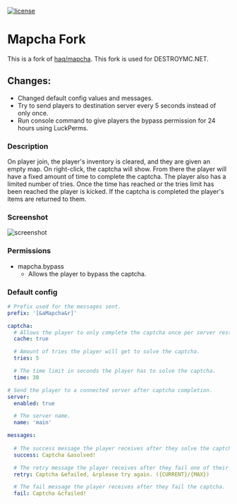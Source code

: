 [![license](https://img.shields.io/github/license/mashape/apistatus.svg) ](LICENSE)

# Mapcha Fork
This is a fork of [haq/mapcha](https://github.com/haq/mapcha). This fork is used for DESTROYMC.NET.

## Changes:
- Changed default config values and messages.
- Try to send players to destination server every 5 seconds instead of only once.
- Run console command to give players the bypass permission for 24 hours using LuckPerms.

### Description
On player join, the player's inventory is cleared, and they are given an empty map. On right-click, the captcha will show. From there the player will have a fixed amount of time to complete the captcha. The player also has a limited number of tries. Once the time has reached or the tries limit has been reached the player is kicked. If the captcha is completed the player's items are returned to them.

### Screenshot
![screenshot](https://i.imgur.com/2gK9mEV.png)

### Permissions
* mapcha.bypass
    * Allows the player to bypass the captcha.

### Default config
```yaml
# Prefix used for the messages sent.
prefix: '[&aMapcha&r]'

captcha:
  # Allows the player to only complete the captcha once per server restart.
  cache: true

  # Amount of tries the player will get to solve the captcha.
  tries: 5

  # The time limit in seconds the player has to solve the captcha.
  time: 30

# Send the player to a connected server after captcha completion.
server:
  enabled: true

  # The server name.
  name: 'main'

messages:
  
  # The success message the player receives after they solve the captcha.
  success: Captcha &asolved!

  # The retry message the player receives after they fail one of their tries.
  retry: Captcha &efailed, &rplease try again. ({CURRENT}/{MAX})

  # The fail message the player receives after they fail the captcha.
  fail: Captcha &cfailed!
```